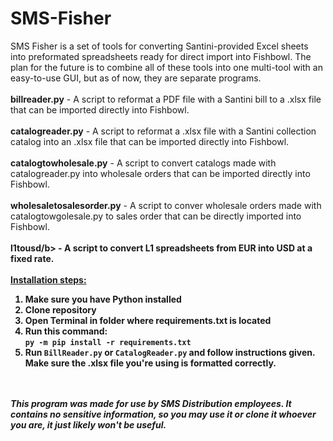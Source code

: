 # SMS-Fisher
SMS Fisher is a set of tools for converting Santini-provided Excel sheets into preformated spreadsheets ready for direct import into Fishbowl. The plan for the future is to combine all of these tools into one multi-tool with an easy-to-use GUI, but as of now, they are separate programs. </br></br>
<b>billreader.py</b> - A script to reformat a PDF file with a Santini bill to a .xlsx file that can be imported directly into Fishbowl.</br></br>
<b>catalogreader.py</b> - A script to reformat a .xlsx file with a Santini collection catalog into an .xlsx file that can be imported directly into Fishbowl.</br></br>
<b>catalogtowholesale.py</b> - A script to convert catalogs made with catalogreader.py into wholesale orders that can be imported directly into Fishbowl.</br></br>
<b>wholesaletosalesorder.py</b> - A script to conver wholesale orders made with catalogtowgolesale.py to sales order that can be directly imported into Fishbowl.</br></br>
<b>l1tousd/b> - A script to convert L1 spreadsheets from EUR into USD at a fixed rate.</br></br>
<u>Installation steps:</u>
<ol>
    <li>Make sure you have Python installed</li>
    <li>Clone repository</li>
    <li>Open Terminal in folder where requirements.txt is located</li>
    <li>Run this command:
    <br><code>py -m pip install -r requirements.txt</code></li>
    <li>Run <code>BillReader.py</code> or <code>CatalogReader.py</code> and follow instructions given. Make sure the .xlsx file you're using is formatted correctly.</li>
</ol>
<br><br>
<b><i>This program was made for use by SMS Distribution employees. It contains no sensitive information, so you may use it or clone it whoever you are, it just likely won't be useful.</i></b>

